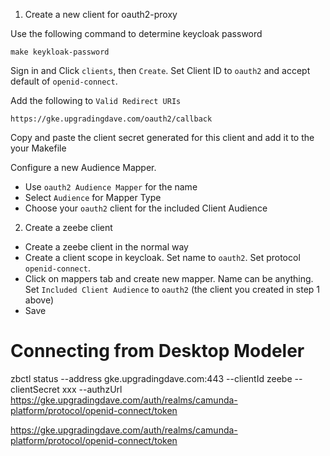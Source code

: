 1. Create a new client for oauth2-proxy

Use the following command to determine keycloak password

```shell
make keykloak-password
```

Sign in and Click `clients`, then `Create`. Set Client ID to `oauth2` and accept default of `openid-connect`. 

Add the following to `Valid Redirect URIs`

```shell
https://gke.upgradingdave.com/oauth2/callback
```

Copy and paste the client secret generated for this client and add it to the your Makefile

Configure a new Audience Mapper. 

- Use `oauth2 Audience Mapper` for the name
- Select `Audience` for Mapper Type
- Choose your `oauth2` client for the included Client Audience

2. Create a zeebe client

- Create a zeebe client in the normal way
- Create a client scope in keycloak. Set name to `oauth2`. Set protocol `openid-connect`. 
- Click on mappers tab and create new mapper. Name can be anything. Set `Included Client Audience` to `oauth2` (the client you created in step 1 above)
- Save

# Connecting from Desktop Modeler

zbctl status --address gke.upgradingdave.com:443 --clientId zeebe --clientSecret xxx --authzUrl https://gke.upgradingdave.com/auth/realms/camunda-platform/protocol/openid-connect/token

https://gke.upgradingdave.com/auth/realms/camunda-platform/protocol/openid-connect/token
